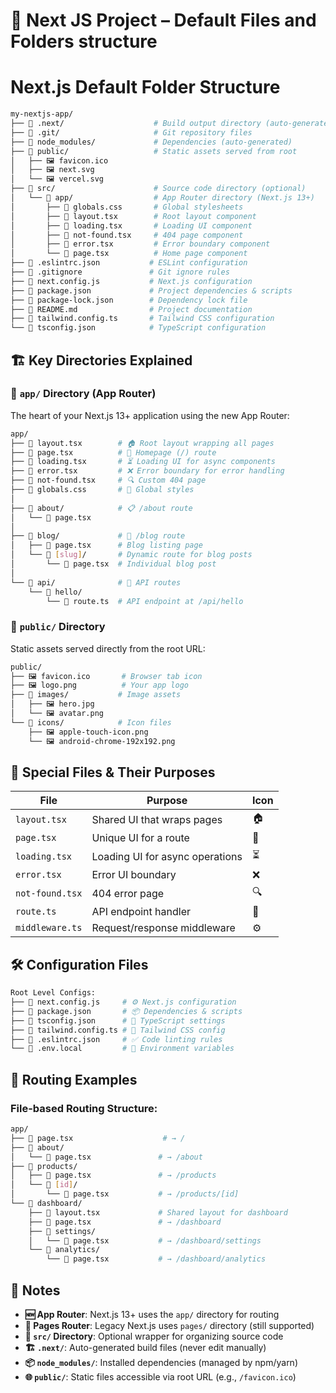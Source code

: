 # 📁 Next JS Project – Default Files and Folders structure

# Next.js Default Folder Structure

```bash
my-nextjs-app/
├── 📁 .next/                    # Build output directory (auto-generated)
├── 📁 .git/                     # Git repository files
├── 📁 node_modules/             # Dependencies (auto-generated)
├── 📁 public/                   # Static assets served from root
│   ├── 🖼️ favicon.ico
│   ├── 🖼️ next.svg
│   └── 🖼️ vercel.svg
├── 📁 src/                      # Source code directory (optional)
│   └── 📁 app/                  # App Router directory (Next.js 13+)
│       ├── 📄 globals.css       # Global stylesheets
│       ├── 📄 layout.tsx        # Root layout component
│       ├── 📄 loading.tsx       # Loading UI component
│       ├── 📄 not-found.tsx     # 404 page component
│       ├── 📄 error.tsx         # Error boundary component
│       └── 📄 page.tsx          # Home page component
├── 📄 .eslintrc.json           # ESLint configuration
├── 📄 .gitignore               # Git ignore rules
├── 📄 next.config.js           # Next.js configuration
├── 📄 package.json             # Project dependencies & scripts
├── 📄 package-lock.json        # Dependency lock file
├── 📄 README.md                # Project documentation
├── 📄 tailwind.config.ts       # Tailwind CSS configuration
└── 📄 tsconfig.json            # TypeScript configuration
```

## 🏗️ Key Directories Explained

### 📁 `app/` Directory (App Router)

The heart of your Next.js 13+ application using the new App Router:

```bash
app/
├── 📄 layout.tsx        # 🏠 Root layout wrapping all pages
├── 📄 page.tsx          # 🏡 Homepage (/) route
├── 📄 loading.tsx       # ⏳ Loading UI for async components
├── 📄 error.tsx         # ❌ Error boundary for error handling
├── 📄 not-found.tsx     # 🔍 Custom 404 page
├── 📄 globals.css       # 🎨 Global styles
│
├── 📁 about/            # 📋 /about route
│   └── 📄 page.tsx
│
├── 📁 blog/             # 📝 /blog route
│   ├── 📄 page.tsx      # Blog listing page
│   └── 📁 [slug]/       # Dynamic route for blog posts
│       └── 📄 page.tsx  # Individual blog post
│
└── 📁 api/              # 🔗 API routes
    └── 📁 hello/
        └── 📄 route.ts  # API endpoint at /api/hello
```

### 📁 `public/` Directory

Static assets served directly from the root URL:

```bash
public/
├── 🖼️ favicon.ico       # Browser tab icon
├── 🖼️ logo.png          # Your app logo
├── 📁 images/           # Image assets
│   ├── 🖼️ hero.jpg
│   └── 🖼️ avatar.png
└── 📁 icons/            # Icon files
    ├── 🖼️ apple-touch-icon.png
    └── 🖼️ android-chrome-192x192.png
```

## 🎯 Special Files & Their Purposes

| File            | Purpose                         | Icon |
| --------------- | ------------------------------- | ---- |
| `layout.tsx`    | Shared UI that wraps pages      | 🏠   |
| `page.tsx`      | Unique UI for a route           | 📄   |
| `loading.tsx`   | Loading UI for async operations | ⏳   |
| `error.tsx`     | Error UI boundary               | ❌   |
| `not-found.tsx` | 404 error page                  | 🔍   |
| `route.ts`      | API endpoint handler            | 🔗   |
| `middleware.ts` | Request/response middleware     | ⚙️   |

## 🛠️ Configuration Files

```bash
Root Level Configs:
├── 📄 next.config.js     # ⚙️ Next.js configuration
├── 📄 package.json       # 📦 Dependencies & scripts
├── 📄 tsconfig.json      # 📘 TypeScript settings
├── 📄 tailwind.config.ts # 🎨 Tailwind CSS config
├── 📄 .eslintrc.json     # ✅ Code linting rules
└── 📄 .env.local         # 🔐 Environment variables
```

## 🚀 Routing Examples

### File-based Routing Structure:

```bash
app/
├── 📄 page.tsx                    # → /
├── 📁 about/
│   └── 📄 page.tsx               # → /about
├── 📁 products/
│   ├── 📄 page.tsx               # → /products
│   └── 📁 [id]/
│       └── 📄 page.tsx           # → /products/[id]
└── 📁 dashboard/
    ├── 📄 layout.tsx             # Shared layout for dashboard
    ├── 📄 page.tsx               # → /dashboard
    ├── 📁 settings/
    │   └── 📄 page.tsx           # → /dashboard/settings
    └── 📁 analytics/
        └── 📄 page.tsx           # → /dashboard/analytics
```

## 📝 Notes

- **🆕 App Router**: Next.js 13+ uses the `app/` directory for routing
- **🔄 Pages Router**: Legacy Next.js uses `pages/` directory (still supported)
- **📂 `src/` Directory**: Optional wrapper for organizing source code
- **🏗️ `.next/`**: Auto-generated build files (never edit manually)
- **📦 `node_modules/`**: Installed dependencies (managed by npm/yarn)
- **🌐 `public/`**: Static files accessible via root URL (e.g., `/favicon.ico`)
